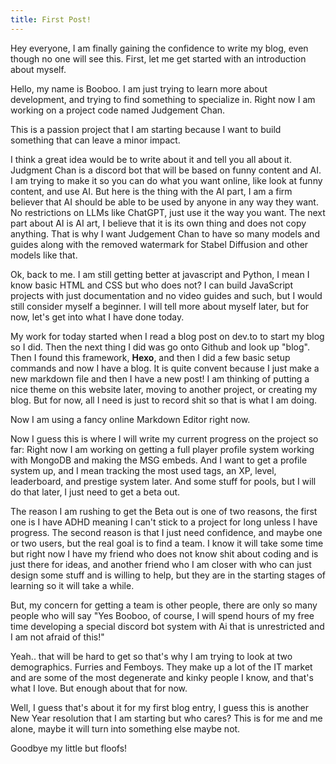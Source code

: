 ```yaml
---
title: First Post!
---
```

Hey everyone, I am finally gaining the confidence to write my blog, even though no one will see this. First, let me get started with an introduction about myself.

Hello, my name is Booboo. I am just trying to learn more about development, and trying to find something to specialize in. Right now I am working on a project code named Judgement Chan.

This is a passion project that I am starting because I want to build something that can leave a minor impact.

I think a great idea would be to write about it and tell you all about it.
Judgment Chan is a discord bot that will be based on funny content and AI. I am trying to make it so you can do what you want online, like look at funny content, and use AI. 
But here is the thing with the AI part, I am a firm believer that AI should be able to be used by anyone in any way they want. No restrictions on LLMs like ChatGPT, just use it the way you want.
The next part about AI is AI art, I believe that it is its own thing and does not copy anything. That is why I want Judgement Chan to have so many models and guides along with the removed watermark for Stabel Diffusion and other models like that.

Ok, back to me. I am still getting better at javascript and Python, I mean I know basic HTML and CSS but who does not? I can build JavaScript projects with just documentation and no video guides and such, but I would still consider myself a beginner.
I will tell more about myself later, but for now, let's get into what I have done today.

My work for today started when I read a blog post on dev.to to start my blog so I did. Then the next thing I did was go onto Github and look up "blog". Then I found this framework, **Hexo**, and then I did a few basic setup commands and now I have a blog. It is quite convent because I just make a new markdown file and then I have a new post!
I am thinking of putting a nice theme on this website later, moving to another project, or creating my blog. But for now, all I need is just to record shit so that is what I am doing.

Now I am using a fancy online Markdown Editor right now.



Now I guess this is where I will write my current progress on the project so far:
Right now I am working on getting a full player profile system working with MongoDB and making the MSG embeds. And I want to get a profile system up, and I mean tracking the most used tags, an XP, level, leaderboard, and prestige system later. And some stuff for pools, but I will do that later, I just need to get a beta out. 

The reason I am rushing to get the Beta out is one of two reasons, the first one is I have ADHD meaning I can't stick to a project for long unless I have progress. The second reason is that I just need confidence, and maybe one or two users, but the real goal is to find a team. I know it will take some time but right now I have my friend who does not know shit about coding and is just there for ideas, and another friend who I am closer with who can just design some stuff and is willing to help, but they are in the starting stages of learning so it will take a while.

But, my concern for getting a team is other people, there are only so many people who will say "Yes Booboo, of course, I will spend hours of my free time developing a special discord bot system with Ai that is unrestricted and I am not afraid of this!"

Yeah.. that will be hard to get so that's why I am trying to look at two demographics. Furries and Femboys.
They make up a lot of the IT market and are some of the most degenerate and kinky people I know, and that's what I love. But enough about that for now.


Well, I guess that's about it for my first blog entry, I guess this is another New Year resolution that I am starting but who cares? This is for me and me alone, maybe it will turn into something else maybe not.

Goodbye my little but floofs!

